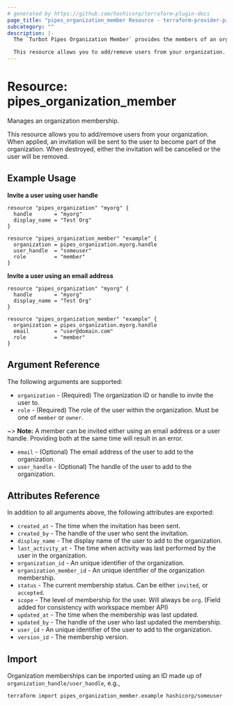 ```yaml
---
# generated by https://github.com/hashicorp/terraform-plugin-docs
page_title: "pipes_organization_member Resource - terraform-provider-pipes"
subcategory: ""
description: |-
  The `Turbot Pipes Organization Member` provides the members of an organization who can collaborate and share workspaces and connections.

  This resource allows you to add/remove users from your organization. When applied, an invitation will be sent to the user to become part of the organization. When destroyed, either the invitation will be cancelled or the user will be removed.
---
```


# Resource: pipes_organization_member

Manages an organization membership.

This resource allows you to add/remove users from your organization. When
applied, an invitation will be sent to the user to become part of the
organization. When destroyed, either the invitation will be cancelled or the
user will be removed.

## Example Usage

**Invite a user using user handle**

```hcl
resource "pipes_organization" "myorg" {
  handle       = "myorg"
  display_name = "Test Org"
}

resource "pipes_organization_member" "example" {
  organization = pipes_organization.myorg.handle
  user_handle  = "someuser"
  role         = "member"
}
```

**Invite a user using an email address**

```hcl
resource "pipes_organization" "myorg" {
  handle       = "myorg"
  display_name = "Test Org"
}

resource "pipes_organization_member" "example" {
  organization = pipes_organization.myorg.handle
  email        = "user@domain.com"
  role         = "member"
}
```

## Argument Reference

The following arguments are supported:

- `organization` - (Required) The organization ID or handle to invite the user to.
- `role` - (Required) The role of the user within the organization. Must be one of `member` or `owner`.

~> **Note:** A member can be invited either using an email address or a user handle. Providing both at the same time will result in an error.

- `email` - (Optional) The email address of the user to add to the organization.
- `user_handle` - (Optional) The handle of the user to add to the organization.

## Attributes Reference

In addition to all arguments above, the following attributes are exported:

- `created_at` - The time when the invitation has been sent.
- `created_by` - The handle of the user who sent the invitation.
- `display_name` - The display name of the user to add to the organization.
- `last_activity_at` - The time when activity was last performed by the user in the organization.
- `organization_id` - An unique identifier of the organization.
- `organization_member_id` - An unique identifier of the organization membership.
- `status` - The current membership status. Can be either `invited`, or `accepted`.
- `scope` - The level of membership for the user. Will always be `org`. (Field added for consistency with workspace member API)
- `updated_at` - The time when the membership was last updated.
- `updated_by` - The handle of the user who last updated the membership.
- `user_id` - An unique identifier of the user to add to the organization.
- `version_id` - The membership version.

## Import

Organization memberships can be imported using an ID made up of `organization_handle/user_handle`, e.g.,

```sh
terraform import pipes_organization_member.example hashicorp/someuser
```
